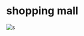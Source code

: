 # shopping mall
![s](https://github.com/networkSorcerer/shopping_mall/assets/155520035/8954ee4a-f481-4c1c-a90b-350d1ff049d0)
